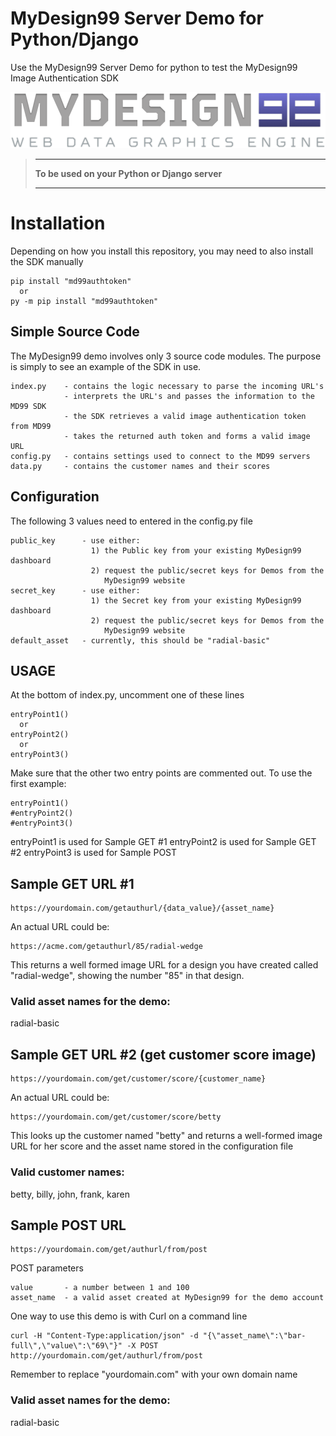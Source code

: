 
# MyDesign99 Server Demo for Python/Django

Use the MyDesign99 Server Demo for python to test the MyDesign99 Image Authentication SDK

![MyDesign99 logo](logo.png "MyDesign99 logo")

> ** **
> **To be used on your Python or Django server**
> ** **

# Installation

Depending on how you install this repository, you may need to also install the SDK manually

```
pip install "md99authtoken"
  or
py -m pip install "md99authtoken"
```

## Simple Source Code

The MyDesign99 demo involves only 3 source code modules. The purpose is simply to see an example of the SDK in use.

```
index.py    - contains the logic necessary to parse the incoming URL's
            - interprets the URL's and passes the information to the MD99 SDK
            - the SDK retrieves a valid image authentication token from MD99
            - takes the returned auth token and forms a valid image URL			
config.py   - contains settings used to connect to the MD99 servers
data.py     - contains the customer names and their scores
```

## Configuration

The following 3 values need to entered in the config.py file

```
public_key      - use either:
                  1) the Public key from your existing MyDesign99 dashboard
                  2) request the public/secret keys for Demos from the 
                     MyDesign99 website
secret_key      - use either:
                  1) the Secret key from your existing MyDesign99 dashboard
                  2) request the public/secret keys for Demos from the 
                     MyDesign99 website
default_asset   - currently, this should be "radial-basic"
```

## USAGE

At the bottom of index.py, uncomment one of these lines

```
entryPoint1()
  or
entryPoint2()
  or
entryPoint3()
```

Make sure that the other two entry points are commented out. To use the first example:
```
entryPoint1()
#entryPoint2()
#entryPoint3()
```

entryPoint1 is used for Sample GET #1
entryPoint2 is used for Sample GET #2
entryPoint3 is used for Sample POST

## Sample GET URL #1

```
https://yourdomain.com/getauthurl/{data_value}/{asset_name}
```

An actual URL could be:

```
https://acme.com/getauthurl/85/radial-wedge
```
This returns a well formed image URL for a design you have created called "radial-wedge", showing the number "85" in that design.

### Valid asset names for the demo:

radial-basic


## Sample GET URL #2 (get customer score image)

```
https://yourdomain.com/get/customer/score/{customer_name}
```

An actual URL could be:

```
https://yourdomain.com/get/customer/score/betty
```
This looks up the customer named "betty" and returns a well-formed image URL for her score and the asset name stored in the configuration file

### Valid customer names:

betty, billy, john, frank, karen


## Sample POST URL

```
https://yourdomain.com/get/authurl/from/post
```

POST parameters
```
value       - a number between 1 and 100
asset_name  - a valid asset created at MyDesign99 for the demo account
```

One way to use this demo is with Curl on a command line
```
curl -H "Content-Type:application/json" -d "{\"asset_name\":\"bar-full\",\"value\":\"69\"}" -X POST http://yourdomain.com/get/authurl/from/post
```
Remember to replace "yourdomain.com" with your own domain name

### Valid asset names for the demo:

radial-basic


